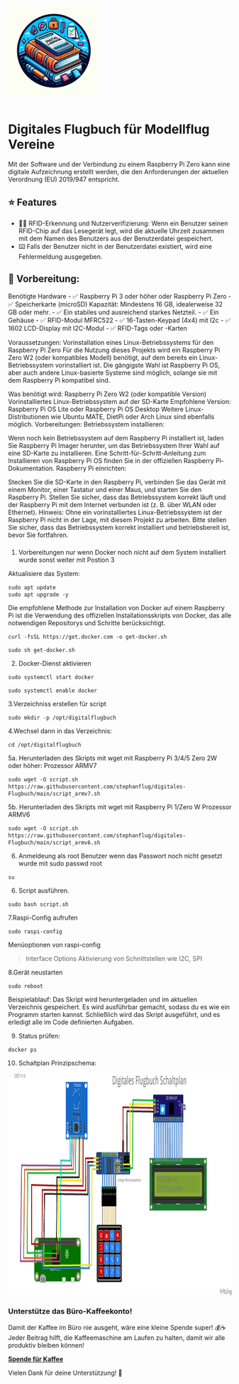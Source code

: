 <img src="https://github.com/stephanflug/digitales-Flugbuch/blob/main/Logo/LOGO.jpg?raw=true" alt="Logo" width="200" height="200"/>


<div align="center" width="100%">
    <img src="./frontend/public/icon.svg" width="128" alt="" />
</div>

# Digitales Flugbuch für Modellflug Vereine

Mit der Software und der Verbindung zu einem Raspberry Pi Zero kann eine digitale Aufzeichnung erstellt werden, die den Anforderungen der aktuellen Verordnung (EU) 2019/947 entspricht.


## ⭐ Features

- 🧑‍💼 RFID-Erkennung und Nutzerverifizierung: Wenn ein Benutzer seinen RFID-Chip auf das Lesegerät legt, wird die aktuelle Uhrzeit    zusammen mit dem Namen des Benutzers aus der Benutzerdatei gespeichert. 
- ⌨️ Falls der Benutzer nicht in der Benutzerdatei existiert, wird eine Fehlermeldung ausgegeben.



## 🔧 Vorbereitung: 

Benötigte Hardware
     - ✅ Raspberry Pi 3 oder höher oder Raspberry Pi Zero
     - ✅ Speicherkarte (microSD) Kapazität: Mindestens 16 GB, idealerweise 32 GB oder mehr.
     - ✅ Ein stabiles und ausreichend starkes Netzteil.
     - ✅ Ein Gehäuse 
     - ✅ RFID-Modul MFRC522
     - ✅ 16-Tasten-Keypad (4x4) mit I2c
     - ✅ 1602 LCD-Display mit I2C-Modul
     - ✅ RFID-Tags oder -Karten

Voraussetzungen: Vorinstallation eines Linux-Betriebssystems für den Raspberry Pi Zero
Für die Nutzung dieses Projekts wird ein Raspberry Pi Zero W2 (oder kompatibles Modell) benötigt, auf dem bereits ein Linux-Betriebssystem vorinstalliert ist. Die gängigste Wahl ist Raspberry Pi OS, aber auch andere Linux-basierte Systeme sind möglich, solange sie mit dem Raspberry Pi kompatibel sind.

Was benötigt wird:
Raspberry Pi Zero W2 (oder kompatible Version)
Vorinstalliertes Linux-Betriebssystem auf der SD-Karte
Empfohlene Version: Raspberry Pi OS Lite oder Raspberry Pi OS Desktop
Weitere Linux-Distributionen wie Ubuntu MATE, DietPi oder Arch Linux sind ebenfalls möglich.
Vorbereitungen:
Betriebssystem installieren:

Wenn noch kein Betriebssystem auf dem Raspberry Pi installiert ist, laden Sie Raspberry Pi Imager herunter, um das Betriebssystem Ihrer Wahl auf eine SD-Karte zu installieren.
Eine Schritt-für-Schritt-Anleitung zum Installieren von Raspberry Pi OS finden Sie in der offiziellen Raspberry Pi-Dokumentation.
Raspberry Pi einrichten:

Stecken Sie die SD-Karte in den Raspberry Pi, verbinden Sie das Gerät mit einem Monitor, einer Tastatur und einer Maus, und starten Sie den Raspberry Pi.
Stellen Sie sicher, dass das Betriebssystem korrekt läuft und der Raspberry Pi mit dem Internet verbunden ist (z. B. über WLAN oder Ethernet).
Hinweis:
Ohne ein vorinstalliertes Linux-Betriebssystem ist der Raspberry Pi nicht in der Lage, mit diesem Projekt zu arbeiten. Bitte stellen Sie sicher, dass das Betriebssystem korrekt installiert und betriebsbereit ist, bevor Sie fortfahren.



###
1. Vorbereitungen nur wenn Docker noch nicht auf dem System installiert wurde sonst weiter mit Postion 3

Aktualisiere das System:
```
sudo apt update
sudo apt upgrade -y
```

Die empfohlene Methode zur Installation von Docker auf einem Raspberry Pi ist die Verwendung des offiziellen Installationsskripts von Docker, das alle notwendigen Repositorys und Schritte berücksichtigt. 
```
curl -fsSL https://get.docker.com -o get-docker.sh
```
```
sudo sh get-docker.sh
```

2. Docker-Dienst aktivieren
```
sudo systemctl start docker
```
```
sudo systemctl enable docker
```
3.Verzeichniss erstellen für script
```
sudo mkdir -p /opt/digitalflugbuch
```
4.Wechsel dann in das Verzeichnis:
```
cd /opt/digitalflugbuch
```


5a. Herunterladen des Skripts mit wget mit Raspberry Pi 3/4/5 Zero 2W oder höher: Prozessor ARMV7
```
sudo wget -O script.sh https://raw.githubusercontent.com/stephanflug/digitales-Flugbuch/main/script_armv7.sh
```
5b. Herunterladen des Skripts mit wget mit Raspberry Pi 1/Zero W Prozessor ARMV6
```
sudo wget -O script.sh https://raw.githubusercontent.com/stephanflug/digitales-Flugbuch/main/script_armv6.sh
```

6. Anmeldeung als root Benutzer wenn das Passwort noch nicht gesetzt wurde mit sudo passwd root
```
su
```

6. Script ausführen.
```
sudo bash script.sh
```
7.Raspi-Config aufrufen
```
sudo raspi-config
```
Menüoptionen von raspi-config
> Interface Options
>Aktivierung von Schnittstellen wie  I2C, SPI

8.Gerät neustarten
```
sudo reboot
```




Beispielablauf:
Das Skript wird heruntergeladen und im aktuellen Verzeichnis gespeichert.
Es wird ausführbar gemacht, sodass du es wie ein Programm starten kannst.
Schließlich wird das Skript ausgeführt, und es erledigt alle im Code definierten Aufgaben.

9. Status prüfen:
```
docker ps
```

10. Schaltplan Prinzipschema:
 

<img src="https://github.com/stephanflug/digitales-Flugbuch/blob/main/Schaltplan/Hardware_SteckplatineV1.png" alt="Logo" width="800" height="500"/>




### Unterstütze das Büro-Kaffeekonto!

Damit der Kaffee im Büro nie ausgeht, wäre eine kleine Spende super! 💰☕  
Jeder Beitrag hilft, die Kaffeemaschine am Laufen zu halten, damit wir alle produktiv bleiben können!

[**Spende für Kaffee**](https://www.paypal.com/donate/?business=ACU26RPTCA44S&no_recurring=0&item_name=Dieses+Projekt+und+der+Service+kann+nur+durch+eure+Spenden+finanziert+werden.&currency_code=EUR)

Vielen Dank für deine Unterstützung! 🙌

